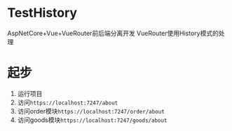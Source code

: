 # TestHistory
AspNetCore+Vue+VueRouter前后端分离开发 VueRouter使用History模式的处理

# 起步
1. 运行项目
2. 访问`https://localhost:7247/about`
3. 访问order模块`https://localhost:7247/order/about`
4. 访问goods模块`https://localhost:7247/goods/about`
